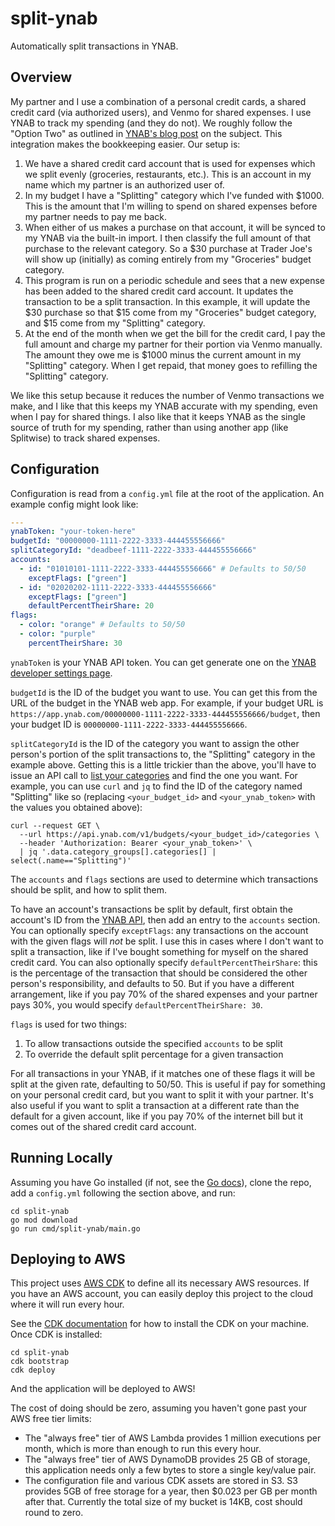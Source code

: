 # split-ynab

Automatically split transactions in YNAB.

## Overview

My partner and I use a combination of a personal credit cards, a shared credit card (via authorized users), and Venmo
for shared expenses. I use YNAB to track my spending (and they do not). We roughly follow the "Option Two" as outlined
in [YNAB's blog post](https://support.ynab.com/en_us/splitwise-and-ynab-a-guide-H1GwOyuCq#register) on the subject.
This integration makes the bookkeeping easier. Our setup is:

1. We have a shared credit card account that is used for expenses which we split evenly (groceries, restaurants, etc.).
   This is an account in my name which my partner is an authorized user of.
1. In my budget I have a "Splitting" category which I've funded with $1000. This is the amount that I'm willing to spend
   on shared expenses before my partner needs to pay me back.
1. When either of us makes a purchase on that account, it will be synced to my YNAB via the built-in import. I then
   classify the full amount of that purchase to the relevant category. So a $30 purchase at Trader Joe's will show up
   (initially) as coming entirely from my "Groceries" budget category.
1. This program is run on a periodic schedule and sees that a new expense has been added to the shared credit card
   account. It updates the transaction to be a split transaction. In this example, it will update the $30 purchase so
   that $15 come from my "Groceries" budget category, and $15 come from my "Splitting" category.
1. At the end of the month when we get the bill for the credit card, I pay the full amount and charge my partner for
   their portion via Venmo manually. The amount they owe me is $1000 minus the current amount in my "Splitting"
   category. When I get repaid, that money goes to refilling the "Splitting" category.

We like this setup because it reduces the number of Venmo transactions we make, and I like that this keeps my YNAB
accurate with my spending, even when I pay for shared things. I also like that it keeps YNAB as the single source of
truth for my spending, rather than using another app (like Splitwise) to track shared expenses.

## Configuration

Configuration is read from a `config.yml` file at the root of the application. An example config might look like:

```yaml
---
ynabToken: "your-token-here"
budgetId: "00000000-1111-2222-3333-444455556666"
splitCategoryId: "deadbeef-1111-2222-3333-444455556666"
accounts:
  - id: "01010101-1111-2222-3333-444455556666" # Defaults to 50/50
    exceptFlags: ["green"]
  - id: "02020202-1111-2222-3333-444455556666"
    exceptFlags: ["green"]
    defaultPercentTheirShare: 20
flags:
  - color: "orange" # Defaults to 50/50
  - color: "purple"
    percentTheirShare: 30
```

`ynabToken` is your YNAB API token. You can get generate one on the
[YNAB developer settings page](https://app.ynab.com/settings/developer).

`budgetId` is the ID of the budget you want to use. You can get this from the URL of the budget in the YNAB web app. For
example, if your budget URL is `https://app.ynab.com/00000000-1111-2222-3333-444455556666/budget`, then your budget ID
is `00000000-1111-2222-3333-444455556666`.

`splitCategoryId` is the ID of the category you want to assign the other person's portion of the split transactions to,
the "Splitting" category in the example above. Getting this is a little trickier than the above, you'll have to issue
an API call to [list your categories](https://api.ynab.com/v1#/Categories/getCategories) and find the one you want.
For example, you can use `curl` and `jq` to find the ID of the category named "Splitting" like so (replacing
`<your_budget_id>` and `<your_ynab_token>` with the values you obtained above):

```shell
curl --request GET \
  --url https://api.ynab.com/v1/budgets/<your_budget_id>/categories \
  --header 'Authorization: Bearer <your_ynab_token>' \
  | jq '.data.category_groups[].categories[] | select(.name=="Splitting")'
```

The `accounts` and `flags` sections are used to determine which transactions should be split, and how to split them.

To have an account's transactions be split by default, first obtain the account's ID from the
[YNAB API](https://api.ynab.com/v1#/Accounts/getAccounts), then add an entry to the `accounts` section. You can
optionally specify `exceptFlags`: any transactions on the account with the given flags will _not_ be split. I use this
in cases where I don't want to split a transaction, like if I've bought something for myself on the shared credit card.
You can also optionally specify `defaultPercentTheirShare`: this is the percentage of the transaction that should be
considered the other person's responsibility, and defaults to 50. But if you have a different arrangement, like if you
pay 70% of the shared expenses and your partner pays 30%, you would specify `defaultPercentTheirShare: 30`.

`flags` is used for two things:

1. To allow transactions outside the specified `accounts` to be split
1. To override the default split percentage for a given transaction

For all transactions in your YNAB, if it matches one of these flags it will be split at the given rate, defaulting to
50/50. This is useful if pay for something on your personal credit card, but you want to split it with your partner.
It's also useful if you want to split a transaction at a different rate than the default for a given account, like if
you pay 70% of the internet bill but it comes out of the shared credit card account.

## Running Locally

Assuming you have Go installed (if not, see the [Go docs](https://go.dev/doc/install)), clone the repo, add a
`config.yml` following the section above, and run:

```shell
cd split-ynab
go mod download
go run cmd/split-ynab/main.go
```

## Deploying to AWS

This project uses [AWS CDK](https://aws.amazon.com/cdk/) to define all its necessary AWS resources. If you have an AWS
account, you can easily deploy this project to the cloud where it will run every hour.

See the
[CDK documentation](https://docs.aws.amazon.com/cdk/v2/guide/getting_started.html#getting_started_prerequisites) for how
to install the CDK on your machine. Once CDK is installed:

```shell
cd split-ynab
cdk bootstrap
cdk deploy
```

And the application will be deployed to AWS!

The cost of doing should be zero, assuming you haven't gone past your AWS free tier limits:

- The "always free" tier of AWS Lambda provides 1 million executions per month, which is more than enough to run this
  every hour.
- The "always free" tier of AWS DynamoDB provides 25 GB of storage, this application needs only a few bytes to store a
  single key/value pair.
- The configuration file and various CDK assets are stored in S3. S3 provides 5GB of free storage for a year,
  then $0.023 per GB per month after that. Currently the total size of my bucket is 14KB, cost should round to zero.
